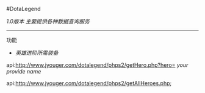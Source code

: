 #DotaLegend

*1.0版本 主要提供各种数据查询服务*

------------------------------------

功能


* _英雄进阶所需装备_


api:http://www.jyouger.com/dotalegend/phps2/getHero.php?hero=
*your provide name*


api:http://www.jyouger.com/dotalegend/phps2/getAllHeroes.php;

